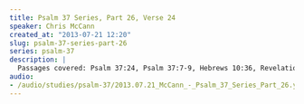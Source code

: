 ```yaml
--- 
title: Psalm 37 Series, Part 26, Verse 24
speaker: Chris McCann
created_at: "2013-07-21 12:20"
slug: psalm-37-series-part-26
series: psalm-37
description: |
  Passages covered: Psalm 37:24, Psalm 37:7-9, Hebrews 10:36, Revelation 14:10-12, John 14:6, Luke 14:7-11, Psalm 91;5-10, Zechariah 13:8-9.
audio: 
- /audio/studies/psalm-37/2013.07.21_McCann_-_Psalm_37_Series_Part_26.yaml
---
```

